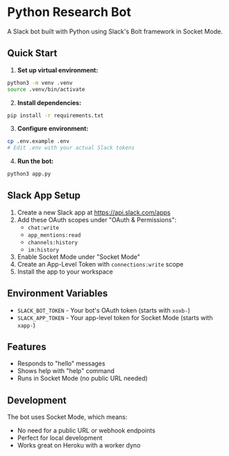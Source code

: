 # Python Research Bot

A Slack bot built with Python using Slack's Bolt framework in Socket Mode.

## Quick Start

1. **Set up virtual environment:**
```bash
python3 -m venv .venv
source .venv/bin/activate
```

2. **Install dependencies:**
```bash
pip install -r requirements.txt
```

3. **Configure environment:**
```bash
cp .env.example .env
# Edit .env with your actual Slack tokens
```

4. **Run the bot:**
```bash
python3 app.py
```

## Slack App Setup

1. Create a new Slack app at https://api.slack.com/apps
2. Add these OAuth scopes under "OAuth & Permissions":
   - `chat:write`
   - `app_mentions:read`
   - `channels:history`
   - `im:history`
3. Enable Socket Mode under "Socket Mode"
4. Create an App-Level Token with `connections:write` scope
5. Install the app to your workspace

## Environment Variables

- `SLACK_BOT_TOKEN` - Your bot's OAuth token (starts with `xoxb-`)
- `SLACK_APP_TOKEN` - Your app-level token for Socket Mode (starts with `xapp-`)

## Features

- Responds to "hello" messages
- Shows help with "help" command
- Runs in Socket Mode (no public URL needed)

## Development

The bot uses Socket Mode, which means:
- No need for a public URL or webhook endpoints
- Perfect for local development
- Works great on Heroku with a worker dyno